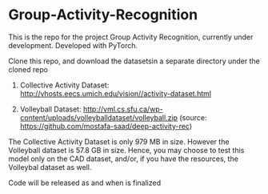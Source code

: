 # Group-Activity-Recognition
This is the repo for the project Group Activity Recognition, currently under development. Developed with PyTorch. 

Clone this repo, and download the datasetsin a separate directory under the cloned repo
1. Collective Activity Dataset: http://vhosts.eecs.umich.edu/vision//activity-dataset.html

2. Volleyball Dataset: http://vml.cs.sfu.ca/wp-content/uploads/volleyballdataset/volleyball.zip
(source: https://github.com/mostafa-saad/deep-activity-rec)

The Collective Activity Dataset is only 979 MB in size. However the Volleyball dataset is 57.8 GB in size. Hence, you may choose to test this model only on the CAD dataset, and/or, if you have the resources, the Volleybal dataset as well.  

Code will be released as and when is finalized 
